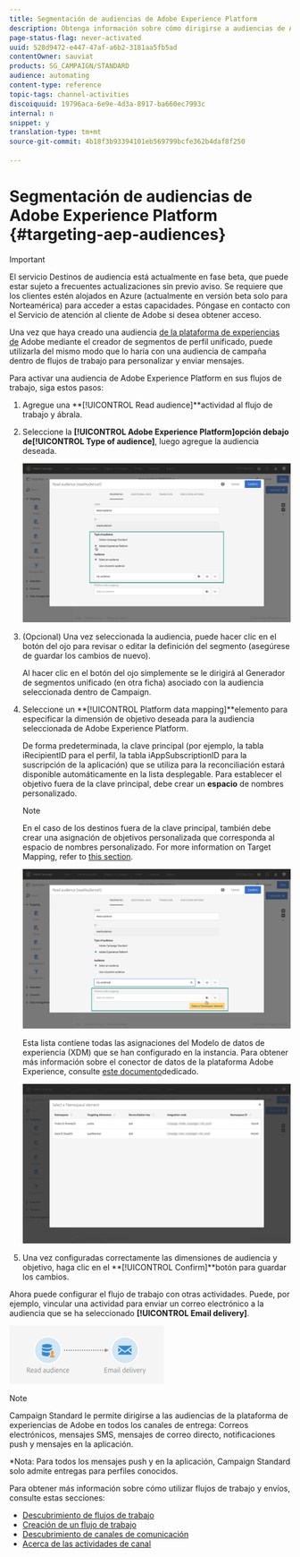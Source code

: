 ```yaml
---
title: Segmentación de audiencias de Adobe Experience Platform
description: Obtenga información sobre cómo dirigirse a audiencias de Adobe Experience PLatform dentro de flujos de trabajo.
page-status-flag: never-activated
uuid: 528d9472-e447-47af-a6b2-3181aa5fb5ad
contentOwner: sauviat
products: SG_CAMPAIGN/STANDARD
audience: automating
content-type: reference
topic-tags: channel-activities
discoiquuid: 19796aca-6e9e-4d3a-8917-ba660ec7993c
internal: n
snippet: y
translation-type: tm+mt
source-git-commit: 4b18f3b93394101eb569799bcfe362b4daf8f250

---
```



# Segmentación de audiencias de Adobe Experience Platform {#targeting-aep-audiences}

>[!IMPORTANT]
>
>El servicio Destinos de audiencia está actualmente en fase beta, que puede estar sujeto a frecuentes actualizaciones sin previo aviso. Se requiere que los clientes estén alojados en Azure (actualmente en versión beta solo para Norteamérica) para acceder a estas capacidades. Póngase en contacto con el Servicio de atención al cliente de Adobe si desea obtener acceso.

Una vez que haya creado una audiencia [de la plataforma de experiencias de](../../audiences/using/aep-about-audience-destinations-service.md) Adobe mediante el creador de segmentos de perfil unificado, puede utilizarla del mismo modo que lo haría con una audiencia de campaña dentro de flujos de trabajo para personalizar y enviar mensajes.

Para activar una audiencia de Adobe Experience Platform en sus flujos de trabajo, siga estos pasos:

1. Agregue una **[!UICONTROL Read audience]**actividad al flujo de trabajo y ábrala.

1. Seleccione la **[!UICONTROL Adobe Experience Platform]**opción debajo de**[!UICONTROL Type of audience]**, luego agregue la audiencia deseada.

   ![](assets/aep_wkf_readaudience.png)

1. (Opcional) Una vez seleccionada la audiencia, puede hacer clic en el botón del ojo para revisar o editar la definición del segmento (asegúrese de guardar los cambios de nuevo).

   Al hacer clic en el botón del ojo simplemente se le dirigirá al Generador de segmentos unificado (en otra ficha) asociado con la audiencia seleccionada dentro de Campaign.

1. Seleccione un **[!UICONTROL Platform data mapping]**elemento para especificar la dimensión de objetivo deseada para la audiencia seleccionada de Adobe Experience Platform.

   De forma predeterminada, la clave principal (por ejemplo, la tabla iRecipientID para el perfil, la tabla iAppSubscriptionID para la suscripción de la aplicación) que se utiliza para la reconciliación estará disponible automáticamente en la lista desplegable. Para establecer el objetivo fuera de la clave principal, debe crear un **espacio** de nombres personalizado.

   >[!NOTE]
   >
   >En el caso de los destinos fuera de la clave principal, también debe crear una asignación de objetivos personalizada que corresponda al espacio de nombres personalizado. For more information on Target Mapping, refer to [this section](../../administration/using/target-mappings-in-campaign.md).

   ![](assets/aep_wkf_readaudience_namespace.png)

   Esta lista contiene todas las asignaciones del Modelo de datos de experiencia (XDM) que se han configurado en la instancia. Para obtener más información sobre el conector de datos de la plataforma Adobe Experience, consulte [este documento](../../administration/using/aep-about-data-connector.md)dedicado.

   ![](assets/aep_wkf_readaudience_namespace2.png)

1. Una vez configuradas correctamente las dimensiones de audiencia y objetivo, haga clic en el **[!UICONTROL Confirm]**botón para guardar los cambios.

Ahora puede configurar el flujo de trabajo con otras actividades. Puede, por ejemplo, vincular una actividad para enviar un correo electrónico a la audiencia que se ha seleccionado **[!UICONTROL Email delivery]**.

![](assets/aep_wkf_email.png)

>[!NOTE]
>
>Campaign Standard le permite dirigirse a las audiencias de la plataforma de experiencias de Adobe en todos los canales de entrega: Correos electrónicos, mensajes SMS, mensajes de correo directo, notificaciones push y mensajes en la aplicación.
>
>*Nota: Para todos los mensajes push y en la aplicación, Campaign Standard solo admite entregas para perfiles conocidos.

Para obtener más información sobre cómo utilizar flujos de trabajo y envíos, consulte estas secciones:

* [Descubrimiento de flujos de trabajo](../../automating/using/discovering-workflows.md)
* [Creación de un flujo de trabajo](../../automating/using/building-a-workflow.md)
* [Descubrimiento de canales de comunicación](../../channels/using/discovering-communication-channels.md)
* [Acerca de las actividades de canal](../../automating/using/about-channel-activities.md)
